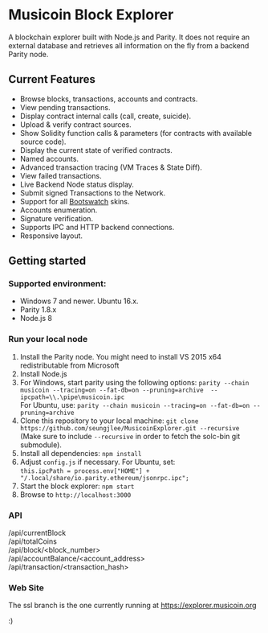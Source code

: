 # Musicoin Block Explorer

A blockchain explorer built with Node.js and Parity. It does not require an external database and retrieves all information on the fly from a backend Parity node.

## Current Features
* Browse blocks, transactions, accounts and contracts.
* View pending transactions.
* Display contract internal calls (call, create, suicide).
* Upload & verify contract sources.
* Show Solidity function calls & parameters (for contracts with available source code).
* Display the current state of verified contracts.
* Named accounts.
* Advanced transaction tracing (VM Traces & State Diff).
* View failed transactions.
* Live Backend Node status display.
* Submit signed Transactions to the Network.
* Support for all [Bootswatch](https://bootswatch.com/) skins.
* Accounts enumeration.
* Signature verification.
* Supports IPC and HTTP backend connections.
* Responsive layout.

## Getting started

### Supported environment:
* Windows 7 and newer. Ubuntu 16.x.
* Parity 1.8.x
* Node.js 8

### Run your local node

1. Install the Parity node. You might need to install VS 2015 x64 redistributable from Microsoft
2. Install Node.js
3. For Windows, start parity using the following options: `parity --chain musicoin --tracing=on --fat-db=on --pruning=archive  --ipcpath=\\.\pipe\musicoin.ipc`  
   For Ubuntu, use: `parity --chain musicoin --tracing=on --fat-db=on --pruning=archive`
4. Clone this repository to your local machine: `git clone https://github.com/seungjlee/MusicoinExplorer.git --recursive` (Make sure to include `--recursive` in order to fetch the solc-bin git submodule).
5. Install all dependencies: `npm install`
6. Adjust `config.js` if necessary. For Ubuntu, set:  
  `this.ipcPath = process.env["HOME"] + "/.local/share/io.parity.ethereum/jsonrpc.ipc";`
7. Start the block explorer: `npm start`
8. Browse to `http://localhost:3000`

### API
/api/currentBlock  
/api/totalCoins  
/api/block/<block_number>  
/api/accountBalance/<account_address>  
/api/transaction/<transaction_hash>  

### Web Site
The ssl branch is the one currently running at https://explorer.musicoin.org  


:)
